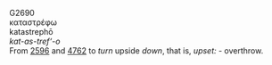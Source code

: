 <body>
  <p>G2690<br>  καταστρέφω  <br> katastrephō  <br><i>kat-as-tref‘-o </i><br>From <a href="g2596.htm">2596</a> and <a href="g4762.htm">4762</a>  to <i>turn</i> upside <i>down</i>, that is, <i>upset:</i> - overthrow.<br></p>
 </body>